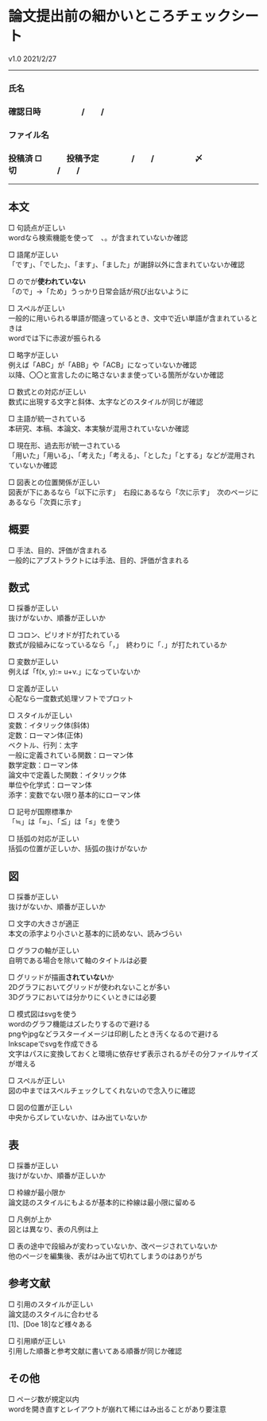 # 論文提出前の細かいところチェックシート

v1.0 2021/2/27

------

### 氏名
### 確認日時　　　　　/　　/                  
### ファイル名  
### 投稿済 □　　　投稿予定　　　　/　　/　　　　　〆切　　　　　/　　/

------

## 本文

□ 句読点が正しい  
wordなら検索機能を使って　、。が含まれていないか確認

□ 語尾が正しい  
「です」、「でした」、「ます」、「ました」が謝辞以外に含まれていないか確認

□ のでが**使われていない**  
「ので」→「ため」うっかり日常会話が飛び出ないように

□ スペルが正しい  
一般的に用いられる単語が間違っているとき、文中で近い単語が含まれているときは  
wordでは下に赤波が振られる

□ 略字が正しい  
例えば「ABC」が「ABB」や「ACB」になっていないか確認  
以降、〇〇と宣言したのに略さないまま使っている箇所がないか確認

□ 数式との対応が正しい  
数式に出現する文字と斜体、太字などのスタイルが同じが確認

□ 主語が統一されている  
本研究、本稿、本論文、本実験が混用されていないか確認

□ 現在形、過去形が統一されている  
「用いた」「用いる」、「考えた」「考える」、「とした」「とする」などが混用されていないか確認

□ 図表との位置関係が正しい  
図表が下にあるなら「以下に示す」　右段にあるなら「次に示す」　次のページにあるなら「次頁に示す」

## 概要
□ 手法、目的、評価が含まれる  
一般的にアブストラクトには手法、目的、評価が含まれる

## 数式

□ 採番が正しい  
抜けがないか、順番が正しいか

□ コロン、ピリオドが打たれている  
数式が段組みになっているなら「，」　終わりに「．」が打たれているか

□ 変数が正しい  
例えば「f(x, y):= u+v.」になっていないか

□ 定義が正しい  
心配なら一度数式処理ソフトでプロット

□ スタイルが正しい  
変数：イタリック体(斜体)  
定数：ローマン体(正体)  
ベクトル、行列：太字  
一般に定義されている関数：ローマン体  
数学定数：ローマン体  
論文中で定義した関数：イタリック体  
単位や化学式：ローマン体  
添字：変数でない限り基本的にローマン体

□ 記号が国際標準か  
「≒」は「≈」、「≦」は「≤」を使う

□ 括弧の対応が正しい  
括弧の位置が正しいか、括弧の抜けがないか

## 図

□ 採番が正しい  
抜けがないか、順番が正しいか

□ 文字の大きさが適正  
本文の添字より小さいと基本的に読めない、読みづらい

□ グラフの軸が正しい  
自明である場合を除いて軸のタイトルは必要

□ グリッドが描画**されていない**か  
2Dグラフにおいてグリッドが使われないことが多い  
3Dグラフにおいては分かりにくいときには必要

□ 模式図はsvgを使う  
wordのグラフ機能はズレたりするので避ける  
pngやjpgなどラスターイメージは印刷したとき汚くなるので避ける  
Inkscapeでsvgを作成できる  
文字はパスに変換しておくと環境に依存せず表示されるがその分ファイルサイズが増える

□ スペルが正しい  
図の中まではスペルチェックしてくれないので念入りに確認

□ 図の位置が正しい  
中央からズレていないか、はみ出ていないか

## 表

□ 採番が正しい  
抜けがないか、順番が正しいか

□ 枠線が最小限か  
論文誌のスタイルにもよるが基本的に枠線は最小限に留める

□ 凡例が上か  
図とは異なり、表の凡例は上

□ 表の途中で段組みが変わっていないか、改ページされていないか  
他のページを編集後、表がはみ出て切れてしまうのはありがち

## 参考文献

□ 引用のスタイルが正しい  
論文誌のスタイルに合わせる  
[1]、[Doe 18]など様々ある

□ 引用順が正しい  
引用した順番と参考文献に書いてある順番が同じか確認

## その他

□ ページ数が規定以内  
wordを開き直すとレイアウトが崩れて稀にはみ出ることがあり要注意